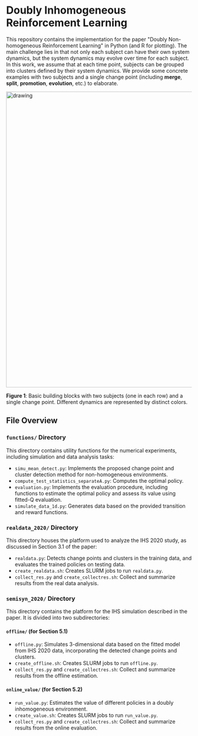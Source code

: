 # Doubly Inhomogeneous Reinforcement Learning

This repository contains the implementation for the paper "Doubly Non-homogeneous Reinforcement Learning" in Python (and R for plotting). The main challenge lies in that not only each subject can have their own system dynamics, but the system dynamics may evolve over time for each subject. In this work, we assume that at each time point, subjects can be grouped into clusters defined by their system dynamics. We provide some concrete examples  with two subjects and a single change point (including **merge**, **split**, **promotion**, **evolution**, etc.) to elaborate.


<img align="center" src="BuildingBlock.png" alt="drawing" width="800">

**Figure 1**: Basic building blocks with two subjects (one in each row) and a single change point. Different dynamics are represented by distinct colors.

## File Overview 

### `functions/` Directory
This directory contains utility functions for the numerical experiments, including simulation and data analysis tasks:

* `simu_mean_detect.py`: Implements the proposed change point and cluster detection method for non-homogeneous environments.
* `compute_test_statistics_separateA.py`: Computes the optimal policy.
* `evaluation.py`: Implements the evaluation procedure, including functions to estimate the optimal policy and assess its value using fitted-Q evaluation.
* `simulate_data_1d.py`: Generates data based on the provided transition and reward functions.

### `realdata_2020/` Directory
This directory houses the platform used to analyze the IHS 2020 study, as discussed in Section 3.1 of the paper:

* `realdata.py`: Detects change points and clusters in the training data, and evaluates the trained policies on testing data.
* `create_realdata.sh`: Creates SLURM jobs to run `realdata.py`.
* `collect_res.py` and `create_collectres.sh`: Collect and summarize results from the real data analysis.
### `semisyn_2020/` Directory
This directory contains the platform for the IHS simulation described in the paper. It is divided into two subdirectories:

#### `offline/` (for Section 5.1)
* `offline.py`: Simulates 3-dimensional data based on the fitted model from IHS 2020 data, incorporating the detected change points and clusters.
* `create_offline.sh`: Creates SLURM jobs to run `offline.py`.
* `collect_res.py` and `create_collectres.sh`: Collect and summarize results from the offline estimation.
#### `online_value/` (for Section 5.2)
* `run_value.py`: Estimates the value of different policies in a doubly inhomogeneous environment.
* `create_value.sh`: Creates SLURM jobs to run `run_value.py`.
* `collect_res.py` and `create_collectres.sh`: Collect and summarize results from the online evaluation.



<!-- - Folder `simulations/`: This folder contains the platform that realizes the 1-dimensional simulation in the paper. Files starting with `plot` in their names contain codes to generate plots in the paper. 
    - Folder `final_perf/`: This folder contains the code for offline estimation in Section 5.1.1 and Section 5.1.2.
        - `run_maxiter.py` simulates 1-dimensional data with different-sign transition functions and test for double non-homogeneity. Usage:
        ```console
        python 01_sim_1d_run.py {init} {N} {T} {setting} {nthread} {cov} {threshold_type} {K} {max_iter} {random_cp}
        ```
        See the annotation in the script for the meanings of arguments. Example:
        ```console
        python 01_sim_1d_run.py kmeans 50 50 pwconst2 8 0.25 maxcusum 2 10 0
        ```
        - `run_maxiter_samesign.py` simulates 1-dimensional data with same-sign transition functions and test for double non-homogeneity.
        - `collect_results.py` collect simulation results of the performance of the proposed method to generate Figure 3 and Figure 4 in the paper.
        - `collect_results.py` collect simulation results of the performance of the proposed method given numbers of clusters when the transition functions of the two clusters have the same sign on the interaction term.
        - `plot_suppC1_cp.py` creates the supplement Figure C1 of the estimation performance the proposed method given different initial change point locations. 
        - `plot_suppC2_K.py` creates the supplement Figure C2 of the estimation performance the proposed method given different numbers of clusters. 
        - To run the 1-dimensional simulation in sequence, 
        ```sh
        bash create_maxiter.sh
        bash create_maxiter_samesign.sh
        ```
    - Folder `value/`: This folder contains the code for online evaluation in Section 5.1.2.
        - `run_value.py` estimates the value of different policies in environment where different clusters have different signs on the interaction term in the transition functions.
        - `run_value_samesign.py` estimates the value of different policies in environment where different clusters have the same sign in the interaction term in the transition functions.
        - `collect_results.py` collect simulation results of the value of the proposed method when the transition functions of the two clusters have different signs on the interaction term. 
        - `collect_results_samesign.py` collect simulation results of the value of the proposed method when the transition functions of the two clusters have the same sign on the interaction term. 
        - `plot_value.py` creates Figure 5 in the paper and the Figure 1 in the supplement of value difference distribution. 
        - To run the evaluation in sequence, 
        ```sh
        bash create_value.sh
        bash create_value.samesign.sh
        ```
   
- Folder `output` contains raw results and corresponding figures of the simulation in the paper. -->
